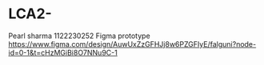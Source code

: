 # LCA2-
Pearl sharma 1122230252 
Figma prototype https://www.figma.com/design/AuwUxZzGFHJj8w6PZGFIyE/falguni?node-id=0-1&t=cHzMGiBi8O7NNu9C-1
